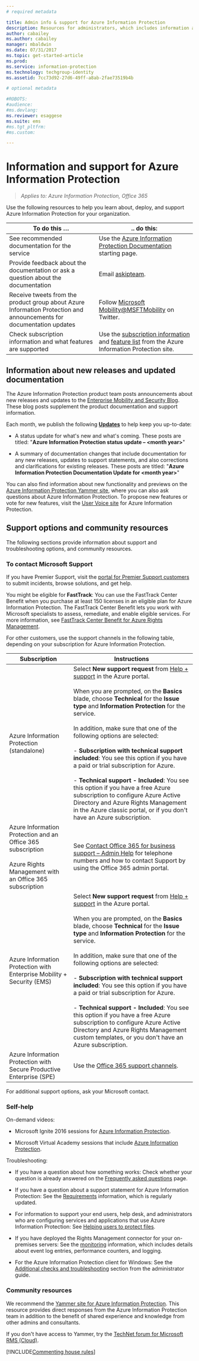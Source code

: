 ```yaml
---
# required metadata

title: Admin info & support for Azure Information Protection
description: Resources for administrators, which includes information about new releases, support options, and how to contact Microsoft to report a problem. 
author: cabailey
ms.author: cabailey
manager: mbaldwin
ms.date: 07/31/2017
ms.topic: get-started-article
ms.prod:
ms.service: information-protection
ms.technology: techgroup-identity
ms.assetid: 7cc73d92-27d6-49ff-a8ab-2fae73519b4b

# optional metadata

#ROBOTS:
#audience:
#ms.devlang:
ms.reviewer: esaggese
ms.suite: ems
#ms.tgt_pltfrm:
#ms.custom:

---
```


# Information and support for Azure Information Protection

>*Applies to: Azure Information Protection, Office 365*

Use the following resources to help you learn about, deploy, and support Azure Information Protection for your organization.

|To do this …|.. do this:|
|----------------|---------------|
|See recommended documentation for the service|Use the [Azure Information Protection Documentation](https://docs.microsoft.com/information-protection/) starting page.|
|Provide feedback about the documentation or ask a question about the documentation|Email [askipteam](mailto:%20askipteam@microsoft.com?subject=Documentation%20feedback).|
|Receive tweets from the product group about Azure Information Protection and announcements for documentation updates|Follow [Microsoft Mobility@MSFTMobility](https://twitter.com/MSFTMobility) on Twitter.|
|Check subscription information and what features are supported|Use the [subscription information](https://www.microsoft.com/cloud-platform/azure-information-protection-pricing) and [feature list](https://www.microsoft.com/cloud-platform/azure-information-protection-features) from the Azure Information Protection site.|


## Information about new releases and updated documentation
The Azure Information Protection product team posts announcements about new releases and updates to the [Enterprise Mobility and Security Blog](https://blogs.technet.microsoft.com/enterprisemobility/?product=azure-information-protection). These blog posts supplement the product documentation and support information.

Each month, we publish the following [**Updates**](https://blogs.technet.microsoft.com/enterprisemobility/?product=azure-information-protection,azure-rights-management-services&content-type=updates) to help keep you up-to-date:

- A status update for what's new and what's coming. These posts are titled: "**Azure Information Protection status update – \<month year>**"

- A summary of documentation changes that include documentation for any new releases, updates to support statements, and also corrections and clarifications for existing releases. These posts are titled: "**Azure Information Protection Documentation Update for \<month year>**" 

You can also find information about new functionality and previews on the [Azure Information Protection Yammer site](https://www.yammer.com/AskIPTeam), where you can also ask questions about Azure Information Protection. To propose new features or vote for new features, visit the [User Voice site](https://msip.uservoice.com) for Azure Information Protection.

## Support options and community resources
The following sections provide information about support and troubleshooting options, and community resources.

### To contact Microsoft Support

If you have Premier Support, visit the [portal for Premier Support customers](https://premier.microsoft.com/) to submit incidents, browse solutions, and get help.

You might be eligible for **FastTrack**: You can use the FastTrack Center Benefit when you purchase at least 150 licenses in an eligible plan for Azure Information Protection. The FastTrack Center Benefit lets you work with Microsoft specialists to assess, remediate, and enable eligible services. For more information, see [FastTrack Center Benefit for Azure Rights Management](/enterprise-mobility-security/Solutions/enterprise-mobility-fasttrack-program).

For other customers, use the support channels in the following table, depending on your subscription for Azure Information Protection.

|Subscription|Instructions|
|----------------|---------------|
|Azure Information Protection (standalone)|Select **New support request** from [Help + support](https://portal.azure.com/#blade/Microsoft_Azure_Support/HelpAndSupportBlade) in the Azure portal.<br /><br />When you are prompted, on the **Basics** blade, choose **Technical** for the **Issue type** and **Information Protection** for the service. <br /><br />In addition, make sure that one of the following options are selected:<br /><br />- **Subscription with technical support included**: You see this option if you have a paid or trial subscription for Azure.<br /><br /> - **Technical support - Included**: You see this option if you have a free Azure subscription to configure Azure Active Directory and Azure Rights Management in the Azure classic portal, or if you don't have an Azure subscription.|
|Azure Information Protection and an Office 365 subscription<br /><br />Azure Rights Management with an Office 365 subscription|See [Contact Office 365 for business support – Admin Help](https://support.office.com/article/Contact-Office-365-for-business-support-Admin-Help-32a17ca7-6fa0-4870-8a8d-e25ba4ccfd4b) for telephone numbers and how to contact Support by using the Office 365 admin portal.|
|Azure Information Protection with Enterprise Mobility + Security (EMS)|Select **New support request** from [Help + support](https://portal.azure.com/#blade/Microsoft_Azure_Support/HelpAndSupportBlade) in the Azure portal.<br /><br />When you are prompted, on the **Basics** blade, choose **Technical** for the **Issue type** and **Information Protection** for the service. <br /><br />In addition, make sure that one of the following options are selected:<br /><br />- **Subscription with technical support included**: You see this option if you have a paid or trial subscription for Azure.<br /><br /> - **Technical support - Included**: You see this option if you have a free Azure subscription to configure Azure Active Directory and Azure Rights Management custom templates, or you don't have an Azure subscription.|
|Azure Information Protection with Secure Productive Enterprise (SPE)|Use the [Office 365 support channels](https://support.office.com/article/Contact-Office-365-for-business-support-Admin-Help-32a17ca7-6fa0-4870-8a8d-e25ba4ccfd4b).|

For additional support options, ask your Microsoft contact. 


### Self-help

On-demand videos:

- Microsoft Ignite 2016 sessions for [Azure Information Protection](https://myignite.microsoft.com/videos?f=%5B%7B%22name%22:%22Azure%20Rights%20Management%22,%22facetName%22:%22products%22%7D,%7B%22name%22:%22Azure%20Information%20Protection%22,%22facetName%22:%22products%22%7D%5D).

- Microsoft Virtual Academy sessions that include [Azure Information Protection](https://mva.microsoft.com/search/SearchResults.aspx#!q=Azure%20Information%20protection).

Troubleshooting:

- If you have a question about how something works: Check whether your question is already answered on the [Frequently asked questions](faqs.md) page.

- If you have a question about a support statement for Azure Information Protection: See the [Requirements](requirements-azure-rms.md) information, which is regularly updated.

- For information to support your end users, help desk, and administrators who are configuring services and applications that use Azure Information Protection: See [Helping users to protect files](../deploy-use/help-users.md).

- If you have deployed the Rights Management connector for your on-premises servers: See the [monitoring](../deploy-use/monitor-rms-connector.md) information, which includes details about event log entries, performance counters, and logging.

- For the Azure Information Protection client for Windows: See the [Additional checks and troubleshooting](../rms-client/client-admin-guide.md#additional-checks-and-troubleshooting) section from the administrator guide.

### Community resources

We recommend the [Yammer site for Azure Information Protection](https://www.yammer.com/AskIPTeam). This resource provides direct responses from the Azure Information Protection team in addition to the benefit of shared experience and knowledge from other admins and consultants.

If you don't have access to Yammer, try the [TechNet forum for Microsoft RMS (Cloud)](https://social.technet.microsoft.com/Forums/en-US/home?forum=rmscloud).

[!INCLUDE[Commenting house rules](../includes/houserules.md)]
